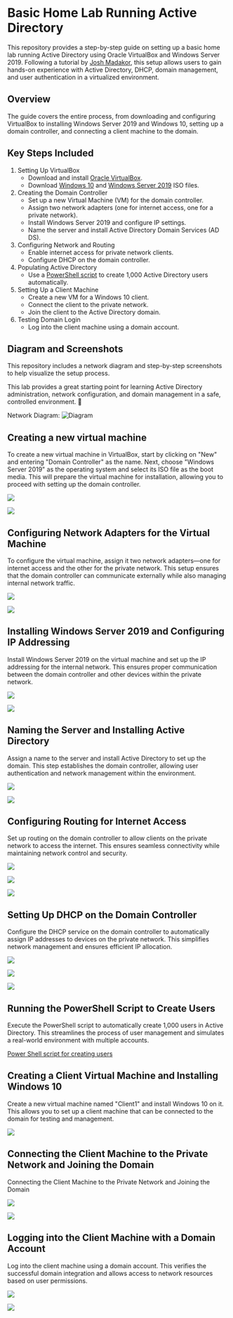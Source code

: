 # Basic Home Lab Running Active Directory

This repository provides a step-by-step guide on setting up a basic home lab running Active Directory using Oracle VirtualBox and Windows Server 2019. Following a tutorial by [Josh Madakor](https://www.youtube.com/@JoshMadakor), this setup allows users to gain hands-on experience with Active Directory, DHCP, domain management, and user authentication in a virtualized environment.

## Overview

The guide covers the entire process, from downloading and configuring VirtualBox to installing Windows Server 2019 and Windows 10, setting up a domain controller, and connecting a client machine to the domain.

## Key Steps Included
  1. Setting Up VirtualBox
     - Download and install [Oracle VirtualBox](https://www.virtualbox.org/).
     - Download [Windows 10](https://www.microsoft.com/en-us/software-download/windows10ISO) and [Windows Server 2019](https://www.microsoft.com/en-us/evalcenter/evaluate-windows-server-2019)
 ISO files.
  2. Creating the Domain Controller
     - Set up a new Virtual Machine (VM) for the domain controller.
     - Assign two network adapters (one for internet access, one for a private network).
     - Install Windows Server 2019 and configure IP settings.
     - Name the server and install Active Directory Domain Services (AD DS).
  3. Configuring Network and Routing
     - Enable internet access for private network clients.
     - Configure DHCP on the domain controller.
  4. Populating Active Directory
     - Use a [PowerShell script](https://github.com/MSMercado/Basic-Home-Lab-Active-Directory/tree/main/AD_PS-master) to create 1,000 Active Directory users automatically.
  5. Setting Up a Client Machine
     - Create a new VM for a Windows 10 client.
     - Connect the client to the private network.
     - Join the client to the Active Directory domain.
  6. Testing Domain Login
     - Log into the client machine using a domain account.


## Diagram and Screenshots

This repository includes a network diagram and step-by-step screenshots to help visualize the setup process.

This lab provides a great starting point for learning Active Directory administration, network configuration, and domain management in a safe, controlled environment. 🚀

Network Diagram:
![Diagram](active_directory_diagram.jpg)

## Creating a new virtual machine

To create a new virtual machine in VirtualBox, start by clicking on "New" and entering "Domain Controller" as the name. Next, choose "Windows Server 2019" as the operating system and select its ISO file as the boot media. This will prepare the virtual machine for installation, allowing you to proceed with setting up the domain controller.

![](attachments/Pasted%20image%2020230402145533.png)

![](attachments/Pasted%20image%2020230402145610.png)

##  Configuring Network Adapters for the Virtual Machine

To configure the virtual machine, assign it two network adapters—one for internet access and the other for the private network. This setup ensures that the domain controller can communicate externally while also managing internal network traffic.

![](attachments/Pasted%20image%2020230402145806.png)

![](attachments/Pasted%20image%2020230402145820.png)

##  Installing Windows Server 2019 and Configuring IP Addressing

Install Windows Server 2019 on the virtual machine and set up the IP addressing for the internal network. This ensures proper communication between the domain controller and other devices within the private network.

![](attachments/Pasted%20image%2020230402150458.png)

![](attachments/Pasted%20image%2020230402150538.png)

##  Naming the Server and Installing Active Directory

Assign a name to the server and install Active Directory to set up the domain. This step establishes the domain controller, allowing user authentication and network management within the environment.

![](attachments/Pasted%20image%2020230402150727.png)

![](attachments/Pasted%20image%2020230402153253.png)

##  Configuring Routing for Internet Access

Set up routing on the domain controller to allow clients on the private network to access the internet. This ensures seamless connectivity while maintaining network control and security.

![](attachments/Pasted%20image%2020230402153829.png)

![](attachments/Pasted%20image%2020230402153904.png)

![](attachments/Pasted%20image%2020230402154123.png)

##  Setting Up DHCP on the Domain Controller

Configure the DHCP service on the domain controller to automatically assign IP addresses to devices on the private network. This simplifies network management and ensures efficient IP allocation.

![](attachments/Pasted%20image%2020230402154312.png)

![](attachments/Pasted%20image%2020230402154041.png)

![](attachments/Pasted%20image%2020230402154439.png)


##  Running the PowerShell Script to Create Users

Execute the PowerShell script to automatically create 1,000 users in Active Directory. This streamlines the process of user management and simulates a real-world environment with multiple accounts.

[Power Shell script for creating users](https://github.com/MSMercado/Basic-Home-Lab-Active-Directory/tree/main/AD_PS-master)

##  Creating a Client Virtual Machine and Installing Windows 10

Create a new virtual machine named "Client1" and install Windows 10 on it. This allows you to set up a client machine that can be connected to the domain for testing and management.

![](attachments/Pasted%20image%2020230402155056.png)


##  Connecting the Client Machine to the Private Network and Joining the Domain

Connecting the Client Machine to the Private Network and Joining the Domain

![](attachments/Pasted%20image%2020230402155713.png)

![](attachments/Pasted%20image%2020230402155807.png)

##  Logging into the Client Machine with a Domain Account

Log into the client machine using a domain account. This verifies the successful domain integration and allows access to network resources based on user permissions.

![](attachments/Pasted%20image%2020230402160005.png)

![](attachments/Pasted%20image%2020230402160120.png)
